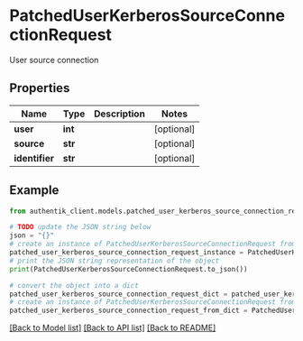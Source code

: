 # PatchedUserKerberosSourceConnectionRequest

User source connection

## Properties

Name | Type | Description | Notes
------------ | ------------- | ------------- | -------------
**user** | **int** |  | [optional] 
**source** | **str** |  | [optional] 
**identifier** | **str** |  | [optional] 

## Example

```python
from authentik_client.models.patched_user_kerberos_source_connection_request import PatchedUserKerberosSourceConnectionRequest

# TODO update the JSON string below
json = "{}"
# create an instance of PatchedUserKerberosSourceConnectionRequest from a JSON string
patched_user_kerberos_source_connection_request_instance = PatchedUserKerberosSourceConnectionRequest.from_json(json)
# print the JSON string representation of the object
print(PatchedUserKerberosSourceConnectionRequest.to_json())

# convert the object into a dict
patched_user_kerberos_source_connection_request_dict = patched_user_kerberos_source_connection_request_instance.to_dict()
# create an instance of PatchedUserKerberosSourceConnectionRequest from a dict
patched_user_kerberos_source_connection_request_from_dict = PatchedUserKerberosSourceConnectionRequest.from_dict(patched_user_kerberos_source_connection_request_dict)
```
[[Back to Model list]](../README.md#documentation-for-models) [[Back to API list]](../README.md#documentation-for-api-endpoints) [[Back to README]](../README.md)


